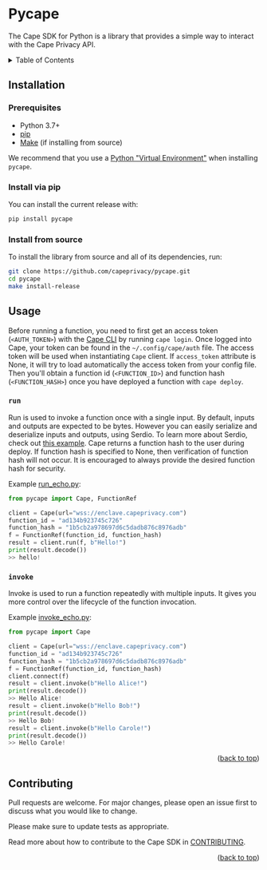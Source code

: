 # Pycape

The Cape SDK for Python is a library that provides a simple way to interact with the Cape Privacy API.

<details>
  <summary>Table of Contents</summary>
  <ol>
    <li><a href="#installation">Installation</a></li>
    <li><a href="#usage">Usage</a></li>
    <li><a href="#contributing">Contributing</a></li>
  </ol>
</details>


## Installation

### Prerequisites

* Python 3.7+
* [pip](https://pip.pypa.io/en/stable/installing/)
* [Make](https://www.gnu.org/software/make/) (if installing from source)

We recommend that you use a [Python "Virtual Environment"](https://packaging.python.org/tutorials/installing-packages/#creating-virtual-environments) when installing `pycape`.

### Install via pip
You can install the current release with:
```sh
pip install pycape
```

### Install from source

To install the library from source and all of its dependencies, run:
```sh
git clone https://github.com/capeprivacy/pycape.git
cd pycape
make install-release
```

## Usage

Before running a function, you need to first get an access token (`<AUTH_TOKEN>`) with the [Cape CLI](https://github.com/capeprivacy/cli) by running `cape login`. Once logged into Cape, your token can be found in the `~/.config/cape/auth` file. The access token will be used when instantiating `Cape` client. If `access_token` attribute is None, it will try to load automatically the access token from your config file. Then you'll obtain a function id (`<FUNCTION_ID>`) and function hash (`<FUNCTION_HASH>`) once you have deployed a function with `cape deploy`.

### `run`

Run is used to invoke a function once with a single input. By default, inputs and outputs are expected to be bytes. 
However you can easily serialize and deserialize inputs and outputs, using Serdio. To learn more about Serdio, check out [this example](https://github.com/capeprivacy/pycape/tree/main/examples#mean-running-functions-on-python-types).
Cape returns a function hash to the user during deploy. If function hash is specified to None, then
verification of function hash will not occur. It is encouraged to always provide the desired function
hash for security. 

Example [run_echo.py](https://github.com/capeprivacy/pycape/blob/main/examples/run_echo.py):

```py
from pycape import Cape, FunctionRef

client = Cape(url="wss://enclave.capeprivacy.com")
function_id = "ad134b923745c726"
function_hash = "1b5cb2a978697d6c5dadb876c8976adb"
f = FunctionRef(function_id, function_hash)
result = client.run(f, b"Hello!")
print(result.decode())
>> hello!
```

### `invoke`

Invoke is used to run a function repeatedly with multiple inputs. It gives you more control over the lifecycle of the function invocation.

Example [invoke_echo.py](https://github.com/capeprivacy/pycape/blob/main/examples/invoke_echo.py):

```py
from pycape import Cape

client = Cape(url="wss://enclave.capeprivacy.com")
function_id = "ad134b923745c726"
function_hash = "1b5cb2a978697d6c5dadb876c8976adb"
f = FunctionRef(function_id, function_hash)
client.connect(f)
result = client.invoke(b"Hello Alice!")
print(result.decode())
>> Hello Alice!
result = client.invoke(b"Hello Bob!")
print(result.decode())
>> Hello Bob!
result = client.invoke(b"Hello Carole!")
print(result.decode())
>> Hello Carole!
```

<p align="right">(<a href="#top">back to top</a>)</p>

## Contributing

Pull requests are welcome. For major changes, please open an issue first to discuss what you would like to change.

Please make sure to update tests as appropriate.

Read more about how to contribute to the Cape SDK in [CONTRIBUTING](https://github.com/capeprivacy/pycape/tree/main/CONTRIBUTING.md).

<p align="right">(<a href="#top">back to top</a>)</p>

